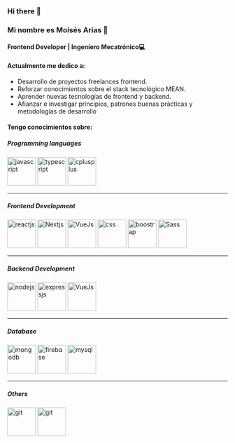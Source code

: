 ### Hi there 👋

### Mi nombre es Moisés Arias 👋
#### Frontend Developer | Ingeníero Mecatrónico💻




#### Actualmente me dedico a:

- Desarrollo de proyectos freelances frontend.
- Reforzar conocimientos sobre el stack tecnológico MEAN.
- Aprender nuevas tecnologías de frontend y backend.
- Afianzar e investigar principios, patrones buenas prácticas y metodologías de desarrollo


#### Tengo conocimientos sobre:


##### Programming languages


<p align="left"> 
 <a target="_blank"> <img src="https://cdn.jsdelivr.net/gh/devicons/devicon/icons/javascript/javascript-original.svg" alt="javascript" width="65" height="65"/></a>
 <a target="_blank"> <img src="https://cdn.jsdelivr.net/gh/devicons/devicon/icons/typescript/typescript-original.svg" alt="typescript" width="65" height="65"/> </a>
 <a target="_blank"> <img src="https://cdn.jsdelivr.net/gh/devicons/devicon/icons/cplusplus/cplusplus-original.svg" alt="cplusplus" width="65" height="65"/> </a>
</p>


____


##### Frontend Development

<p align="left>
<a target="_blank"> <img src="https://cdn.jsdelivr.net/gh/devicons/devicon/icons/react/react-original.svg" alt="reactjs" width="65" height="65"/> </a> 
<a target="_blank"> <img src="https://cdn.jsdelivr.net/gh/devicons/devicon/icons/nextjs/nextjs-original.svg" alt="Nextjs" width="65" height="65"/> </a> 
<a target="_blank"> <img src="https://cdn.jsdelivr.net/gh/devicons/devicon/icons/vuejs/vuejs-original.svg" alt="VueJs" width="65" height="65"/> </a> 
<a target="_blank"> <img  src="https://cdn.jsdelivr.net/gh/devicons/devicon/icons/css3/css3-original.svg"  alt="css" width="65" height="65"/> </a> 
<a target="_blank"> <img  src="https://cdn.jsdelivr.net/gh/devicons/devicon/icons/bootstrap/bootstrap-original.svg" alt="boostrap" width="65" height="65"/> </a> 
<a target="_blank"> <img  src="https://cdn.jsdelivr.net/gh/devicons/devicon/icons/sass/sass-original.svg" alt="Sass" width="65" height="65"/> </a> 
</p>



____


##### Backend Development
<p align="left>
<a target="_blank"> <img src="https://cdn.jsdelivr.net/gh/devicons/devicon/icons/nodejs/nodejs-original-wordmark.svg"" alt="nodejs" width="65" height="65"/> </a> 
<a target="_blank"> <img src="https://cdn.jsdelivr.net/gh/devicons/devicon/icons/express/express-original.svg" alt="expressjs" width="65" height="65"/> </a> 
<a target="_blank"> <img src="https://cdn.jsdelivr.net/gh/devicons/devicon/icons/sequelize/sequelize-original-wordmark.svg" alt="VueJs" width="65" height="65"/> </a> 
</p>


_____


##### Database
<p align="left"> 
<a  target="_blank"> <img src="https://cdn.jsdelivr.net/gh/devicons/devicon/icons/mongodb/mongodb-original-wordmark.svg" alt="mongodb" width="65" height="65"/> </a>
<a target="_blank"> <img src="https://cdn.jsdelivr.net/gh/devicons/devicon/icons/firebase/firebase-plain-wordmark.svg" alt="firebase" width="65" height="65"/> </a> 
<a target="_blank"> <img src="https://cdn.jsdelivr.net/gh/devicons/devicon/icons/mysql/mysql-original-wordmark.svg" alt="mysql" width="65" height="65"/> </a>
 </p>


_____


 ##### Others
 <p align="left"> 
<a target="_blank"> <img src="https://cdn.jsdelivr.net/gh/devicons/devicon/icons/git/git-original-wordmark.svg" alt="git" width="65" height="65"/>  </a>
<a target="_blank"> <img src="https://cdn.jsdelivr.net/gh/devicons/devicon/icons/docker/docker-original-wordmark.svg"  alt="git" width="65" height="65"/>  </a>
 </p>

<!--
**Moi6-23/Moi6-23** is a ✨ _special_ ✨ repository because its `README.md` (this file) appears on your GitHub profile.

Here are some ideas to get you started:

- 🔭 I’m currently working on ...
- 🌱 I’m currently learning ...
- 👯 I’m looking to collaborate on ...
- 🤔 I’m looking for help with ...
- 💬 Ask me about ...
- 📫 How to reach me: ...
- 😄 Pronouns: ...
- ⚡ Fun fact: ...
-->
